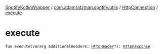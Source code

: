 [SpotifyKotlinWrapper](../../index.md) / [com.adamratzman.spotify.utils](../index.md) / [HttpConnection](index.md) / [execute](./execute.md)

# execute

`fun execute(vararg additionalHeaders: `[`HttpHeader`](../-http-header/index.md)`?): `[`HttpResponse`](../-http-response/index.md)